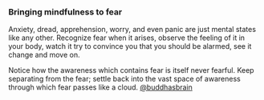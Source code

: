 ### Bringing mindfulness to fear

Anxiety, dread, apprehension, worry, and even panic are just mental states like any other. Recognize fear when it arises, observe the feeling of it in your body, watch it try to convince you that you should be alarmed, see it change and move on. 

Notice how the awareness which contains fear is itself never fearful. Keep separating from the fear; settle back into the vast space of awareness through which fear passes like a cloud. [@buddhasbrain]()

